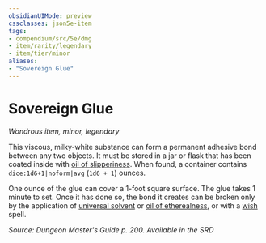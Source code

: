 ```yaml
---
obsidianUIMode: preview
cssclasses: json5e-item
tags:
- compendium/src/5e/dmg
- item/rarity/legendary
- item/tier/minor
aliases: 
- "Sovereign Glue"
---
```

# Sovereign Glue
*Wondrous item, minor, legendary*  


This viscous, milky-white substance can form a permanent adhesive bond between any two objects. It must be stored in a jar or flask that has been coated inside with [oil of slipperiness](2-Mechanics/CLI/items/oil-of-slipperiness.md). When found, a container contains `dice:1d6+1|noform|avg` (`1d6 + 1`) ounces.

One ounce of the glue can cover a 1-foot square surface. The glue takes 1 minute to set. Once it has done so, the bond it creates can be broken only by the application of [universal solvent](2-Mechanics/CLI/items/universal-solvent.md) or [oil of etherealness](2-Mechanics/CLI/items/oil-of-etherealness.md), or with a [wish](2-Mechanics/CLI/spells/wish.md) spell.

*Source: Dungeon Master's Guide p. 200. Available in the <span title='Systems Reference Document (5.1)'>SRD</span>*